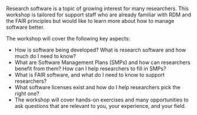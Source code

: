 Research software is a topic of growing interest for many researchers. This workshop is tailored for support staff who are already familiar with RDM and the FAIR principles but would like to learn more about how to manage software better. 

The workshop will cover the following key aspects:
- How is software being developed? What is research software and how much do I need to know?
- What are Software Management Plans (SMPs) and how can researchers benefit from them? How can I help researchers to fill in SMPs?
- What is FAIR software, and what do I need to know to support researchers?
- What software licenses exist and how do I help researchers pick the right one?
- The workshop will cover hands-on exercises and many opportunities to ask questions that are relevant to you, your experience, and your field. 